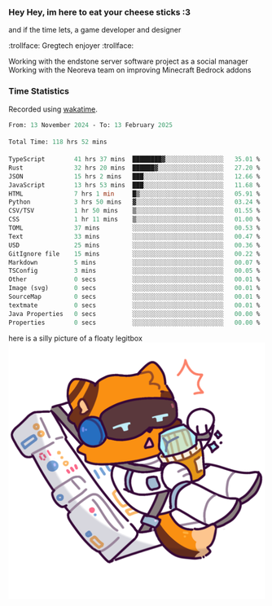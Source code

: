 ### Hey Hey, im here to eat your cheese sticks :3
and if the time lets, a game developer and designer

:trollface: Gregtech enjoyer :trollface:

Working with the endstone server software project as a social manager<br>
Working with the Neoreva team on improving Minecraft Bedrock addons

### Time Statistics
Recorded using [wakatime](https://wakatime.com).

<!--START_SECTION:waka-->

```ocaml
From: 13 November 2024 - To: 13 February 2025

Total Time: 118 hrs 52 mins

TypeScript        41 hrs 37 mins  ████████▓░░░░░░░░░░░░░░░░   35.01 %
Rust              32 hrs 20 mins  ██████▓░░░░░░░░░░░░░░░░░░   27.20 %
JSON              15 hrs 2 mins   ███░░░░░░░░░░░░░░░░░░░░░░   12.66 %
JavaScript        13 hrs 53 mins  ███░░░░░░░░░░░░░░░░░░░░░░   11.68 %
HTML              7 hrs 1 min     █▒░░░░░░░░░░░░░░░░░░░░░░░   05.91 %
Python            3 hrs 50 mins   ▓░░░░░░░░░░░░░░░░░░░░░░░░   03.24 %
CSV/TSV           1 hr 50 mins    ▒░░░░░░░░░░░░░░░░░░░░░░░░   01.55 %
CSS               1 hr 11 mins    ▒░░░░░░░░░░░░░░░░░░░░░░░░   01.00 %
TOML              37 mins         ░░░░░░░░░░░░░░░░░░░░░░░░░   00.53 %
Text              33 mins         ░░░░░░░░░░░░░░░░░░░░░░░░░   00.47 %
USD               25 mins         ░░░░░░░░░░░░░░░░░░░░░░░░░   00.36 %
GitIgnore file    15 mins         ░░░░░░░░░░░░░░░░░░░░░░░░░   00.22 %
Markdown          5 mins          ░░░░░░░░░░░░░░░░░░░░░░░░░   00.07 %
TSConfig          3 mins          ░░░░░░░░░░░░░░░░░░░░░░░░░   00.05 %
Other             0 secs          ░░░░░░░░░░░░░░░░░░░░░░░░░   00.01 %
Image (svg)       0 secs          ░░░░░░░░░░░░░░░░░░░░░░░░░   00.01 %
SourceMap         0 secs          ░░░░░░░░░░░░░░░░░░░░░░░░░   00.01 %
textmate          0 secs          ░░░░░░░░░░░░░░░░░░░░░░░░░   00.01 %
Java Properties   0 secs          ░░░░░░░░░░░░░░░░░░░░░░░░░   00.00 %
Properties        0 secs          ░░░░░░░░░░░░░░░░░░░░░░░░░   00.00 %
```

<!--END_SECTION:waka-->

here is a silly picture of a floaty legitbox
![Silly legitbox](goobernoback_lower.png)
